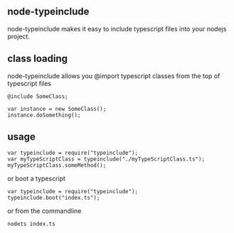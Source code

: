 node-typeinclude
----------------
node-typeinclude makes it easy to include typescript files into your nodejs project.

class loading
-------------
node-typeinclude allows you @import typescript classes from the top of typescript files

```
@include SomeClass;

var instance = new SomeClass();
instance.doSomething();
```

usage
-----
```
var typeinclude = require("typeinclude");
var myTypeScriptClass = typeinclude("./myTypeScriptClass.ts");
myTypeScriptClass.someMethod();
```

or boot a typescript

```
var typeinclude = require("typeinclude");
typeinclude.boot("index.ts");
```

or from the commandline

```
nodets index.ts
```
